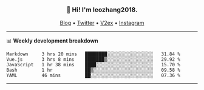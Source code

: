 <h3 align="center">👋 Hi! I'm leozhang2018.</h3>
<p align="center">
  <a href="https://code.leozhang2018.me">Blog</a> •
  <a href="https://twitter.com/leozhang2018">Twitter</a> •
  <a href="https://www.v2ex.com/member/leozhang">V2ex</a> •
  <a href="https://www.instagram.com/leozhanghere">Instagram</a>
</p>

-------

📊 **Weekly development breakdown**
<!--START_SECTION:waka-->
```text
Markdown     3 hrs 20 mins   ████████░░░░░░░░░░░░░░░░░   31.84 % 
Vue.js       3 hrs 8 mins    ███████▒░░░░░░░░░░░░░░░░░   29.92 % 
JavaScript   1 hr 38 mins    ████░░░░░░░░░░░░░░░░░░░░░   15.70 % 
Bash         1 hr            ██▒░░░░░░░░░░░░░░░░░░░░░░   09.58 % 
YAML         46 mins         ██░░░░░░░░░░░░░░░░░░░░░░░   07.36 % 
```
<!--END_SECTION:waka-->
-------
